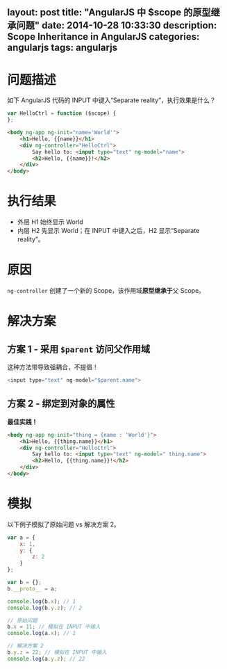 layout: post
title: "AngularJS 中 $scope 的原型继承问题"
date: 2014-10-28 10:33:30
description: Scope Inheritance in AngularJS
categories: angularjs
tags: angularjs
---
# 问题描述

如下 AngularJS 代码的 INPUT 中键入“Separate reality”，执行效果是什么？

```javascript
var HelloCtrl = function ($scope) {
};
```

```html
<body ng-app ng-init="name='World'">
    <h1>Hello, {{name}}</h1>
    <div ng-controller="HelloCtrl">
        Say hello to: <input type="text" ng-model="name">
        <h2>Hello, {{name}}!</h2>
    </div>
</body>
```

# 执行结果

- 外层 H1 始终显示 World
- 内层 H2 先显示 World；在 INPUT 中键入之后，H2 显示“Separate reality”。

# 原因

`ng-controller` 创建了一个新的 Scope，该作用域**原型继承于**父 Scope。

# 解决方案

## 方案 1 - 采用 `$parent` 访问父作用域

这种方法带导致强耦合，不提倡！

```javascript
<input type="text" ng-model="$parent.name">
```

## 方案 2 - 绑定到对象的属性

**最佳实践！**

```html
<body ng-app ng-init="thing = {name : 'World'}">
    <h1>Hello, {{thing.name}}</h1>
    <div ng-controller="HelloCtrl">
        Say hello to: <input type="text" ng-model=" thing.name">
        <h2>Hello, {{thing.name}}!</h2>
    </div>
</body>
```

# 模拟

以下例子模拟了原始问题 vs 解决方案 2。

```javascript
var a = {
    x: 1,
    y: {
        z: 2
    }
};

var b = {};
b.__proto__ = a;

console.log(b.x); // 1
console.log(b.y.z); // 2

// 原始问题
b.x = 11; // 模拟在 INPUT 中输入
console.log(a.x); // 1

// 解决方案 2
b.y.z = 22; // 模拟在 INPUT 中输入
console.log(a.y.z); // 22
```
